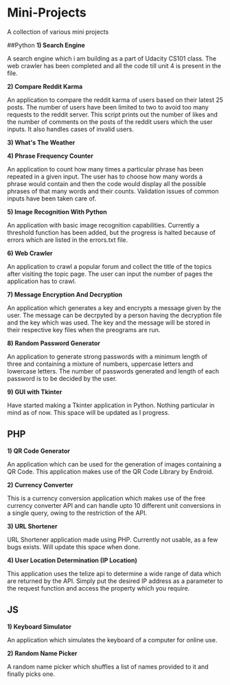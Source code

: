 Mini-Projects
=============
A collection of various mini projects

##Python
**1) Search Engine**

A search engine which i am building as a part of Udacity CS101 class. The web crawler has been completed and all the code till unit 4 is present in the file.

**2) Compare Reddit Karma**

An application to compare the reddit karma of users based on their latest 25 posts. The number of users have been limited to two to avoid too many requests to the reddit server. This script prints out the number of likes and the number of comments on the posts of the reddit users which the user inputs. It also handles cases of invalid users.

**3) What's The Weather**


**4) Phrase Frequency Counter**

An application to count how many times a particular phrase has been repeated in a given input. The user has to choose how many words a phrase would contain and then the code would display all the possible phrases
of that many words and their counts. 
Validation issues of common inputs have been taken care of. 


**5) Image Recognition With Python**

An application with basic image recognition capabilities. Currently a threshold function has been added, but the progress is halted because of errors which are listed in the errors.txt file.

**6) Web Crawler**

An application to crawl a popular forum and collect the title of the topics after visiting the topic page. The user can input the number of pages the application has to crawl.

**7) Message Encryption And Decryption**

An application which generates a key and encrypts a message given by the user. The message can be decrpyted by a person having the decryption file and the key which was used. The key and the message will be stored in their respective key files when the preograms are run.

**8) Random Password Generator**

An application to generate strong passwords with a minimum length of three and containing a mixture of numbers, uppercase letters and lowercase letters. 
The number of passwords generated and length of each password is to be decided by the user.  

**9) GUI with Tkinter**

Have started making a Tkinter application in Python. Nothing particular in mind as of now. This space will be updated as I progress.


## PHP

**1) QR Code Generator**

An application which can be used for the generation of images containing a QR Code. 
This application makes use of the QR Code Library by Endroid. 

**2) Currency Converter**

This is a currency conversion application which makes use of the free currency converter API and can handle upto 10 different unit conversions in a single query, owing to the restriction of the API.

**3) URL Shortener**

URL Shortener application made using PHP. Currently not usable, as a few bugs exists. Will update this space when done.

**4) User Location Determination (IP Location)**

This application uses the telize api to determine a wide range of data which are returned by the API. Simply put the desired IP address as a parameter to the request function and access the property which you require.

## JS

**1) Keyboard Simulator**

An application which simulates the keyboard of a computer for online use.

**2) Random Name Picker**

A random name picker which shuffles a list of names provided to it and finally picks one.
